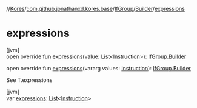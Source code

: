 //[Kores](../../../../index.md)/[com.github.jonathanxd.kores.base](../../index.md)/[IfGroup](../index.md)/[Builder](index.md)/[expressions](expressions.md)

# expressions

[jvm]\
open override fun [expressions](expressions.md)(value: [List](https://kotlinlang.org/api/latest/jvm/stdlib/kotlin.collections/-list/index.html)<[Instruction](../../../com.github.jonathanxd.kores/-instruction/index.md)>): [IfGroup.Builder](index.md)

open override fun [expressions](expressions.md)(vararg values: [Instruction](../../../com.github.jonathanxd.kores/-instruction/index.md)): [IfGroup.Builder](index.md)

See T.expressions

[jvm]\
var [expressions](expressions.md): [List](https://kotlinlang.org/api/latest/jvm/stdlib/kotlin.collections/-list/index.html)<[Instruction](../../../com.github.jonathanxd.kores/-instruction/index.md)>
